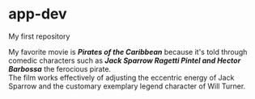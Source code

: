 
# app-dev

My first repository


My favorite movie is ***Pirates of the Caribbean*** because it's told through comedic characters such as ***Jack Sparrow Ragetti Pintel and Hector Barbossa*** the ferocious pirate.<br>
The film works effectively of adjusting the eccentric energy of Jack Sparrow and the customary exemplary legend character of Will Turner.
